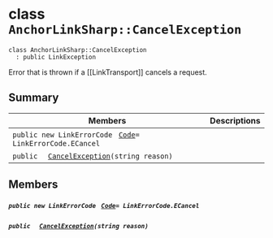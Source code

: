 # class `AnchorLinkSharp::CancelException` 

```
class AnchorLinkSharp::CancelException
  : public LinkException
```

Error that is thrown if a [[LinkTransport]] cancels a request.

## Summary

 Members                                | Descriptions                                
----------------------------------------|---------------------------------------------
`public new LinkErrorCode ` [`Code`](#class_anchor_link_sharp_1_1_cancel_exception_1af59a16bcca69e33f114ed1195576418a)`= LinkErrorCode.ECancel` | 
`public  ` [`CancelException`](#class_anchor_link_sharp_1_1_cancel_exception_1a330342c75198f199e83a27f59d478449)`(string reason)` | 

## Members

##### `public new LinkErrorCode ` [`Code`](#class_anchor_link_sharp_1_1_cancel_exception_1af59a16bcca69e33f114ed1195576418a)`= LinkErrorCode.ECancel` 

##### `public  ` [`CancelException`](#class_anchor_link_sharp_1_1_cancel_exception_1a330342c75198f199e83a27f59d478449)`(string reason)` 

